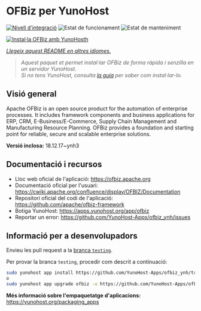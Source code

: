 <!--
N.B.: Aquest README ha estat generat automàticament per <https://github.com/YunoHost/apps/tree/master/tools/readme_generator>
NO s'ha de modificar manualment.
-->

# OFBiz per YunoHost

[![Nivell d'integració](https://apps.yunohost.org/badge/integration/ofbiz)](https://ci-apps.yunohost.org/ci/apps/ofbiz/)
![Estat de funcionament](https://apps.yunohost.org/badge/state/ofbiz)
![Estat de manteniment](https://apps.yunohost.org/badge/maintained/ofbiz)

[![Instal·la OFBiz amb YunoHosth](https://install-app.yunohost.org/install-with-yunohost.svg)](https://install-app.yunohost.org/?app=ofbiz)

*[Llegeix aquest README en altres idiomes.](./ALL_README.md)*

> *Aquest paquet et permet instal·lar OFBiz de forma ràpida i senzilla en un servidor YunoHost.*  
> *Si no tens YunoHost, consulta [la guia](https://yunohost.org/install) per saber com instal·lar-lo.*

## Visió general

Apache OFBiz is an open source product for the automation of enterprise processes. It includes framework components and business applications for ERP, CRM, E-Business/E-Commerce, Supply Chain Management and Manufacturing Resource Planning. OFBiz provides a foundation and starting point for reliable, secure and scalable enterprise solutions. 


**Versió inclosa:** 18.12.17~ynh3
## Documentació i recursos

- Lloc web oficial de l'aplicació: <https://ofbiz.apache.org>
- Documentació oficial per l'usuari: <https://cwiki.apache.org/confluence/display/OFBIZ/Documentation>
- Repositori oficial del codi de l'aplicació: <https://github.com/apache/ofbiz-framework>
- Botiga YunoHost: <https://apps.yunohost.org/app/ofbiz>
- Reportar un error: <https://github.com/YunoHost-Apps/ofbiz_ynh/issues>

## Informació per a desenvolupadors

Envieu les pull request a la [branca `testing`](https://github.com/YunoHost-Apps/ofbiz_ynh/tree/testing).

Per provar la branca `testing`, procedir com descrit a continuació:

```bash
sudo yunohost app install https://github.com/YunoHost-Apps/ofbiz_ynh/tree/testing --debug
o
sudo yunohost app upgrade ofbiz -u https://github.com/YunoHost-Apps/ofbiz_ynh/tree/testing --debug
```

**Més informació sobre l'empaquetatge d'aplicacions:** <https://yunohost.org/packaging_apps>
